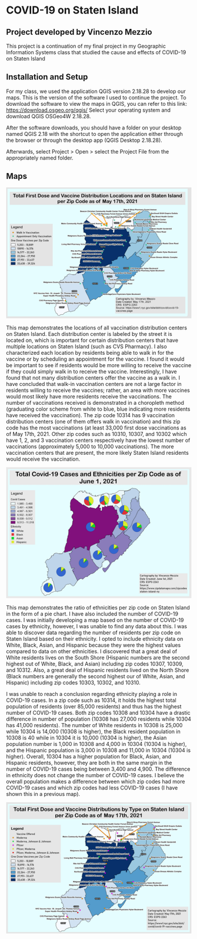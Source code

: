 # COVID-19 on Staten Island
## Project developed by Vincenzo Mezzio
This project is a continuation of my final project in my Geographic Information Systems class that studied the cause and effects of COVID-19 on Staten Island


## Installation and Setup
For my class, we used the application QGIS version 2.18.28 to develop our maps. This is the version of the software I used to continue the project. To download the software to view the maps in QGIS, you can refer to this link: https://download.osgeo.org/qgis/ Select your operating system and download QGIS OSGeo4W 2.18.28.

After the software downloads, you should have a folder on your desktop named QGIS 2.18 with the shortcut to open the application either through the browser or through the desktop app (QGIS Desktop 2.18.28).

Afterwards, select Project > Open > select the Project File from the appropriately named folder.

## Maps
![VaccineLocations](/Maps/Map9_VaccineLocations.jpeg)

This map demonstrates the locations of all vaccination distribution centers on Staten Island. Each distribution center is labeled by the street it is located on, which is important for certain distribution centers that have multiple locations on Staten Island (such as CVS Pharmacy). I also characterized each location by residents being able to walk in for the vaccine or by scheduling an appointment for the vaccine. I found it would be important to see if residents would be more willing to receive the vaccine if they could simply walk in to receive the vaccine. Interestingly, I have found that not many distribution centers offer the vaccine as a walk in. I have concluded that walk-in vaccination centers are not a large factor in residents willing to receive the vaccines; rather, an area with more vaccines would most likely have more residents receive the vaccinations. The number of vaccinations received is demonstrated in a choropleth method (graduating color scheme from white to blue, blue indicating more residents have received the vaccination). The zip code 10314 has 9 vaccination distribution centers (one of them offers walk in vaccination) and this zip code has the most vaccinations (at least 33,000 first dose vaccinations as of May 17th, 2021. Other zip codes such as 10310, 10307, and 10302 which have 1, 2, and 3 vaccination centers respectively have the lowest number of vaccinations (approximately 5,000 to 10,000 vaccinations). The more vaccination centers that are present, the more likely Staten Island residents would receive the vaccination.

![VaccineLocations](/Maps/Map10_CovidCaseEthnicity.jpeg)

This map demonstrates the ratio of ethnicities per zip code on Staten Island in the form of a pie chart. I have also included the number of COVID-19 cases. I was initially developing a map based on the number of COVID-19 cases by ethnicity, however, I was unable to find any data about this. I was able to discover data regarding the number of residents per zip code on Staten Island based on their ethnicity. I opted to include ethnicity data on White, Black, Asian, and Hispanic because they were the highest values compared to data on other ethnicities. I discovered that a great deal of White residents lives on the South Shore (Hispanic numbers are the second highest out of White, Black, and Asian) including zip codes 10307, 10309, and 10312. Also, a great deal of Hispanic residents lived on the North Shore (Black numbers are generally the second highest our of White, Asian, and Hispanic) including zip codes 10303, 10302, and 10310.

I was unable to reach a conclusion regarding ethnicity playing a role in COVID-19 cases. In a zip code such as 10314, it holds the highest total population of residents (over 85,000 residents) and thus has the highest number of COVID-19 cases. Both zip codes 10308 and 10304 have a drastic difference in number of population (10308 has 27,000 residents while 10304 has 41,000 residents). The number of White residents in 10308 is 25,000 while 10304 is 14,000 (10308 is higher), the Black resident population in 10308 is 40 while in 10304 it is 10,000 (10304 is higher), the Asian population number is 1,000 in 10308 and 4,000 in 10304 (10304 is higher), and the Hispanic population is 3,000 in 10308 and 11,000 in 10304 (10304 is higher). Overall, 10304 has a higher population for Black, Asian, and Hispanic residents, however, they are both in the same margin in the number of COVID-19 cases being between 3,400 and 4,900. The difference in ethnicity does not change the number of COVID-19 cases. I believe the overall population makes a difference between which zip codes had more COVID-19 cases and which zip codes had less COVID-19 cases (I have shown this in a previous map).


![VaccineLocations](/Maps/Map11_VaccineLocationsType.jpeg)

